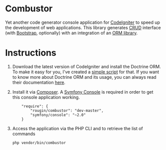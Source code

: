 Combustor
=========

Yet another code generator console application for [CodeIgniter](https://ellislab.com/codeigniter/) to speed up the development of web applications. This library generates [CRUD](http://en.wikipedia.org/wiki/Create,_read,_update_and_delete) interface (with [Bootstrap](http://www.getbootstrap.com), optionally) with an integration of an [ORM library](http://www.doctrine-project.org/).

Instructions
============

1. Download the latest version of CodeIgniter and install the Doctrine ORM. To make it easy for you, I've created a [simple script](https://github.com/rougin/ignite.php) for that. If you want to know more about Doctrine ORM and its usage, you can always read their documentation [here](doctrine-orm.readthedocs.org/en/latest/tutorials/getting-started.html).

2. Install it via [Composer](http://www.getcomposer.com). A [Symfony Console](https://github.com/symfony/Console) is required in order to get this console application working.
	
	```
		"require": {
			"rougin/combustor": "dev-master",
			"symfony/console": "~2.0"
		}
	```

3. Access the application via the PHP CLI and to retrieve the list of commands
	
	```php vendor/bin/combustor```

